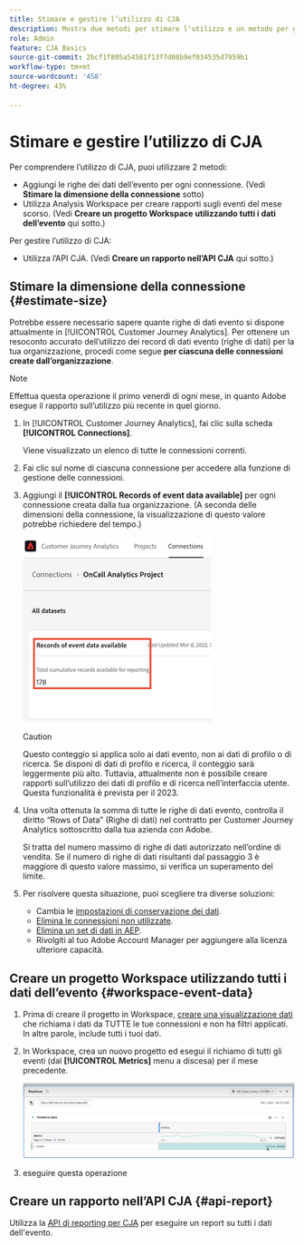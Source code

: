 ```yaml
---
title: Stimare e gestire l’utilizzo di CJA
description: Mostra due metodi per stimare l'utilizzo e un metodo per gestirlo.
role: Admin
feature: CJA Basics
source-git-commit: 2bcf1f805a54581f13f7d08b9ef034535d7959b1
workflow-type: tm+mt
source-wordcount: '458'
ht-degree: 43%

---
```



# Stimare e gestire l’utilizzo di CJA

Per comprendere l’utilizzo di CJA, puoi utilizzare 2 metodi:

* Aggiungi le righe dei dati dell’evento per ogni connessione. (Vedi **Stimare la dimensione della connessione** sotto)
* Utilizza Analysis Workspace per creare rapporti sugli eventi del mese scorso. (Vedi **Creare un progetto Workspace utilizzando tutti i dati dell’evento** qui sotto.)

Per gestire l’utilizzo di CJA:

* Utilizza l’API CJA. (Vedi **Creare un rapporto nell’API CJA** qui sotto.)

## Stimare la dimensione della connessione {#estimate-size}

Potrebbe essere necessario sapere quante righe di dati evento si dispone attualmente in [!UICONTROL Customer Journey Analytics]. Per ottenere un resoconto accurato dell’utilizzo dei record di dati evento (righe di dati) per la tua organizzazione, procedi come segue **per ciascuna delle connessioni create dall’organizzazione**.

>[!NOTE]
>
>Effettua questa operazione il primo venerdì di ogni mese, in quanto Adobe esegue il rapporto sull’utilizzo più recente in quel giorno.

1. In [!UICONTROL Customer Journey Analytics], fai clic sulla scheda **[!UICONTROL Connections]**.

   Viene visualizzato un elenco di tutte le connessioni correnti.

1. Fai clic sul nome di ciascuna connessione per accedere alla funzione di gestione delle connessioni.

1. Aggiungi il **[!UICONTROL Records of event data available]** per ogni connessione creata dalla tua organizzazione. (A seconda delle dimensioni della connessione, la visualizzazione di questo valore potrebbe richiedere del tempo.)

   ![Dati evento](assets/event-data.png)

   >[!CAUTION]
   >
   >   Questo conteggio si applica solo ai dati evento, non ai dati di profilo o di ricerca. Se disponi di dati di profilo e ricerca, il conteggio sarà leggermente più alto. Tuttavia, attualmente non è possibile creare rapporti sull’utilizzo dei dati di profilo e di ricerca nell’interfaccia utente. Questa funzionalità è prevista per il 2023.

1. Una volta ottenuta la somma di tutte le righe di dati evento, controlla il diritto “Rows of Data” (Righe di dati) nel contratto per Customer Journey Analytics sottoscritto dalla tua azienda con Adobe.

   Si tratta del numero massimo di righe di dati autorizzato nell’ordine di vendita. Se il numero di righe di dati risultanti dal passaggio 3 è maggiore di questo valore massimo, si verifica un superamento del limite.

1. Per risolvere questa situazione, puoi scegliere tra diverse soluzioni:

   * Cambia le [impostazioni di conservazione dei dati](https://experienceleague.adobe.com/docs/analytics-platform/using/cja-connections/manage-connections.html?lang=it#set-rolling-window-for-connection-data-retention).
   * [Elimina le connessioni non utilizzate](https://experienceleague.adobe.com/docs/analytics-platform/using/cja-overview/cja-faq.html?lang=it#implications-of-deleting-data-components).
   * [Elimina un set di dati in AEP](https://experienceleague.adobe.com/docs/analytics-platform/using/cja-overview/cja-faq.html?lang=it#implications-of-deleting-data-components).
   * Rivolgiti al tuo Adobe Account Manager per aggiungere alla licenza ulteriore capacità.

## Creare un progetto Workspace utilizzando tutti i dati dell’evento {#workspace-event-data}

1. Prima di creare il progetto in Workspace, [creare una visualizzazione dati](/help/data-views/create-dataview.md) che richiama i dati da TUTTE le tue connessioni e non ha filtri applicati. In altre parole, include tutti i tuoi dati.

1. In Workspace, crea un nuovo progetto ed esegui il richiamo di tutti gli eventi (dal **[!UICONTROL Metrics]** menu a discesa) per il mese precedente.

   ![Eventi](assets/events-usage.png)

1. eseguire questa operazione

## Creare un rapporto nell’API CJA {#api-report}

Utilizza la [API di reporting per CJA](https://developer.adobe.com/cja-apis/docs/api/#tag/Reporting-API) per eseguire un report su tutti i dati dell&#39;evento.